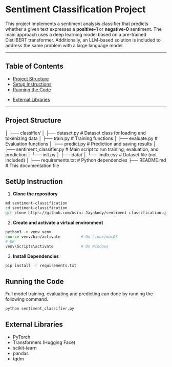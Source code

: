 # Sentiment Classification Project

This project implements a sentiment analysis classifier that predicts whether a given text expresses a **positive-1** or **negative-0** sentiment. The main approach uses a deep learning model based on a pre-trained DistilBERT transformer. Additionally, an LLM-based solution is included to address the same problem with a large language model.

---

## Table of Contents

- [Project Structure](#project-structure)  
- [Setup Instructions](#setup-instructions)  
- [Running the Code](#running-the-code)  
<!-- - [LLM-based Approach](#llm-based-approach)   -->
- [External Libraries](#external-libraries)  

---

## Project Structure
│
├── classifier/
│ ├── dataset.py # Dataset class for loading and tokenizing data
│ ├── train.py # Training functions
│ ├── evaluate.py # Evaluation functions
│ ├── predict.py # Prediction and saving results
│ ├── sentiment_classifier.py # Main script to run training, evaluation, and prediction
│ └── init.py
│
├── data/
│ └── imdb.csv # Dataset file (not included)
│
├── requirements.txt # Python dependencies
├── README.md # This documentation file


## SetUp Instruction

1. **Clone the repository**

```bash
md sentiment-classification
cd sentiment-classification
git clone https://github.com/Asini-Jayakody/sentiment-classification.git
```

2. **Create and activate a virtual environment**

```bash
python3 -m venv venv
source venv/bin/activate         # On Linux/macOS
# OR
venv\Scripts\activate            # On Windows
```

3. **Install Dependencies**

```bash
pip install -r requirements.txt
```

## Running the Code

Full model training, evaluating and predicting can done by running the following command.

```bash
python sentiment_classifier.py
```

## External Libraries

- PyTorch 
- Transformers (Hugging Face)
- scikit-learn
- pandas
- tqdm
